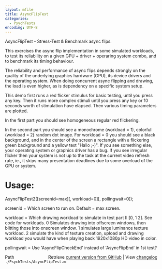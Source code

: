 ```yaml
---
layout: mfile
title: AsyncFlipTest
categories:
  - PsychTests
encoding: UTF-8
---
```


AsyncFlipTest - Stress-Test & Benchmark async flips.

This exercises the async flip implementation in some simulated
workloads, to test its reliability on a given GPU + driver + operaring
system combo, and to benchmark its timing behaviour.

The reliability and performance of async flips depends strongly
on the quality of the underlying graphics hardware (GPU), its
device drivers and the operating system. When doing concurrent
async flipping and drawing, the load is even higher, as is
dependency on a specific system setup.

This demo first runs a red flicker stimulus for basic testing,
until you press any key. Then it runs more complex stimuli
until you press any key or 10 seconds worth of stimulation have
elapsed. Then various timing parameters are plotted.

In the first part you should see homogeneous regular red
flickering.

In the second part you should see a monochrome (workload = 1),
colorful (workload = 2) random dot image. For workload = 0
you should see a black background, and in the center of the
screen a rectangle with a flickering green background and a
yellow text "Hallo ;-)". If you see something else, your
operating system or graphics driver has a bug. If you see
irregular flicker then your system is not up to the task at
the current video refresh rate, ie., it skips many presentation
deadlines due to some overload of the GPU or system.

# Usage:

AsyncFlipTest2([screenid=max][, workload=0][, pollingwait=0]);

screenid = Which screen to run on. Default = max screen.

workload = Which drawing workload to simulate in test part II [0, 1 2].
           See code for workloads. 0 Simulates drawing into offscreen
           windows, then blitting those into onscreen window.
           1 simulates large luminance texture workload.
           2 simulate the kind of texture creation, upload and
           drawing workload you would have when playing back 1920x1080p
           HD video in color.

pollingwait = Use 'AsyncFlipCheckEnd' instead of 'AsyncFlipEnd'
              in 1st test?



<div class="code_header" style="text-align:right;">
  <span style="float:left;">Path&nbsp;&nbsp;</span> <span class="counter">Retrieve <a href=
  "https://raw.github.com/Psychtoolbox-3/Psychtoolbox-3/beta/./PsychTests/AsyncFlipTest.m">current version from GitHub</a> | View <a href=
  "https://github.com/Psychtoolbox-3/Psychtoolbox-3/commits/beta/./PsychTests/AsyncFlipTest.m">changelog</a></span>
</div>
<div class="code">
  <code>./PsychTests/AsyncFlipTest.m</code>
</div>
